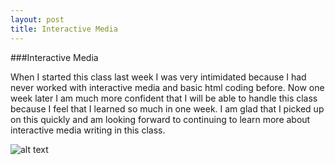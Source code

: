 ```yaml
---
layout: post
title: Interactive Media
---
```


###Interactive Media

When I started this class last week I was very intimidated because I had never worked with interactive media and basic html coding before. Now one week later I am much more confident that I will be able to handle this class because I feel that I learned so much in one week. I am glad that I picked up on this quickly and am looking forward to continuing to learn more about interactive media writing in this class.

![alt text][logo]

[logo]: http://i725.photobucket.com/albums/ww254/rickydelgadojunior/Untitled-1_zps25b27cc4.jpg "My blog so far"

